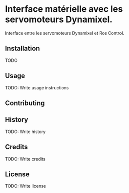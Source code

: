 # Interface matérielle avec les servomoteurs Dynamixel.

Interface entre les servomoteurs Dynamixel et Ros Control.

## Installation

TODO

## Usage

TODO: Write usage instructions

## Contributing



## History

TODO: Write history

## Credits

TODO: Write credits

## License

TODO: Write license
